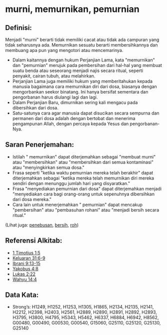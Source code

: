 # murni, memurnikan, pemurnian

## Definisi:

Menjadi "murni" berarti tidak memiliki cacat atau tidak ada campuran yang tidak seharusnya ada. Memurnikan sesuatu berarti membersihkannya dan membuang apa pun yang mengotori atau mencemarinya.

* Dalam kaitannya dengan hukum Perjanjian Lama, kata "memurnikan" dan "pemurnian" merujuk pada pembersihan dari hal-hal yang membuat suatu benda atau seseorang menjadi najis secara ritual, seperti penyakit, cairan tubuh, atau melahirkan.
* Perjanjian Lama juga memiliki hukum yang memberitahukan kepada manusia bagaimana cara memurnikan diri dari dosa, biasanya dengan mengorbankan seekor binatang. Ini hanya bersifat sementara dan pengorbanan harus diulangi lagi dan lagi.
* Dalam Perjanjian Baru, dimurnikan sering kali mengacu pada dibersihkan dari dosa.
* Satu-satunya cara agar manusia dapat disucikan secara sempurna dan permanen dari dosa adalah dengan bertobat dan menerima pengampunan Allah, dengan percaya kepada Yesus dan pengorbanan-Nya.

## Saran Penerjemahan:

* Istilah " memurnikan" dapat diterjemahkan sebagai "membuat murni" atau "membersihkan" atau "membersihkan dari semua kontaminasi" atau "menyingkirkan semua dosa."
* Frasa seperti "ketika waktu pemurnian mereka telah berakhir" dapat diterjemahkan sebagai "ketika mereka telah memurnikan diri mereka sendiri dengan menunggu jumlah hari yang disyaratkan."
* Frasa "menyediakan pemurnian dari dosa" dapat diterjemahkan menjadi "menyediakan cara bagi orang-orang untuk sepenuhnya dibersihkan dari dosa mereka."
* Cara lain untuk menerjemahkan " pemurnian" dapat mencakup "pembersihan" atau "pembasuhan rohani" atau "menjadi bersih secara ritual."

(Lihat juga: [penebusan](../kt/atonement.md), [bersih](../kt/clean.md), [roh](../kt/spirit.md))

## Referensi Alkitab:

* [1 Timotius 1:5](rc://en/tn/help/1ti/01/05)
* [Keluaran 31:6-9](rc://en/tn/help/exo/31/06)
* [Ibrani 9:13-15](rc://en/tn/help/heb/09/13)
* [Yakobus 4:8](rc://en/tn/help/jas/04/08)
* [Lukas 2:22](rc://en/tn/help/luk/02/22)
* [Wahyu 14:4](rc://en/tn/help/rev/14/04)

## Data Kata:

* Strong’s: H1249, H1252, H1253, H1305, H1865, H2134, H2135, H2141, H2212, H2398, H2403, H2561, H2889, H2890, H2891, H2892, H2893, H3795, H3800, H4795, H5343, H5462, H6337, H6884, H6942, H8562, G00480, G00490, G00530, G00540, G15060, G25110, G25120, G25130, G25140
